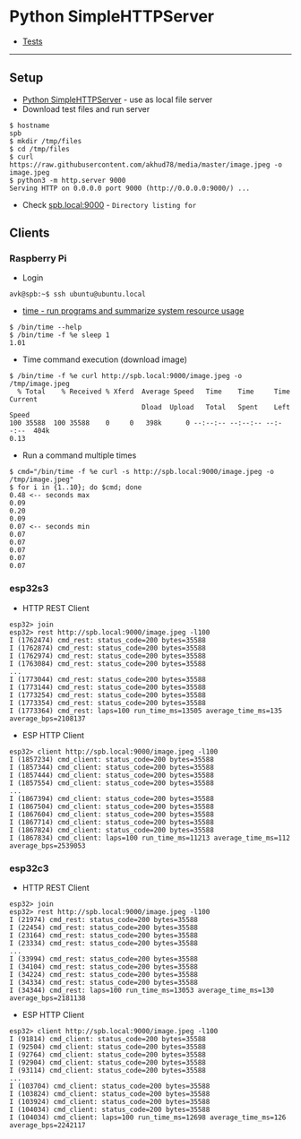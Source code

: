 # Python SimpleHTTPServer

- [Tests](tests.md)

---

## Setup
- [Python SimpleHTTPServer](https://pypi.org/project/simple-http-server/) - use as local file server
- Download test files and run server
```
$ hostname
spb
$ mkdir /tmp/files
$ cd /tmp/files
$ curl https://raw.githubusercontent.com/akhud78/media/master/image.jpeg -o image.jpeg
$ python3 -m http.server 9000
Serving HTTP on 0.0.0.0 port 9000 (http://0.0.0.0:9000/) ...
```
- Check [spb.local:9000](http://spb.local:9000/) - `Directory listing for`

## Clients
### Raspberry Pi
- Login
```
avk@spb:~$ ssh ubuntu@ubuntu.local
```
- [time - run programs and summarize system resource usage](https://manpages.ubuntu.com/manpages/jammy/man1/time.1.html)
```
$ /bin/time --help
$ /bin/time -f %e sleep 1
1.01
```
- Time command execution (download image)
```
$ /bin/time -f %e curl http://spb.local:9000/image.jpeg -o /tmp/image.jpeg
  % Total    % Received % Xferd  Average Speed   Time    Time     Time  Current
                                 Dload  Upload   Total   Spent    Left  Speed
100 35588  100 35588    0     0   398k      0 --:--:-- --:--:-- --:--:--  404k
0.13
```
- Run a command multiple times
```
$ cmd="/bin/time -f %e curl -s http://spb.local:9000/image.jpeg -o /tmp/image.jpeg"
$ for i in {1..10}; do $cmd; done
0.48 <-- seconds max
0.09
0.20
0.09
0.07 <-- seconds min
0.07
0.07
0.07
0.07
0.07
```

### esp32s3
- HTTP REST Client
```
esp32> join
esp32> rest http://spb.local:9000/image.jpeg -l100
I (1762474) cmd_rest: status_code=200 bytes=35588
I (1762874) cmd_rest: status_code=200 bytes=35588
I (1762974) cmd_rest: status_code=200 bytes=35588
I (1763084) cmd_rest: status_code=200 bytes=35588
...
I (1773044) cmd_rest: status_code=200 bytes=35588
I (1773144) cmd_rest: status_code=200 bytes=35588
I (1773254) cmd_rest: status_code=200 bytes=35588
I (1773354) cmd_rest: status_code=200 bytes=35588
I (1773364) cmd_rest: laps=100 run_time_ms=13505 average_time_ms=135 average_bps=2108137
```
- ESP HTTP Client
```
esp32> client http://spb.local:9000/image.jpeg -l100
I (1857234) cmd_client: status_code=200 bytes=35588
I (1857344) cmd_client: status_code=200 bytes=35588
I (1857444) cmd_client: status_code=200 bytes=35588
I (1857554) cmd_client: status_code=200 bytes=35588
...
I (1867394) cmd_client: status_code=200 bytes=35588
I (1867504) cmd_client: status_code=200 bytes=35588
I (1867604) cmd_client: status_code=200 bytes=35588
I (1867714) cmd_client: status_code=200 bytes=35588
I (1867824) cmd_client: status_code=200 bytes=35588
I (1867834) cmd_client: laps=100 run_time_ms=11213 average_time_ms=112 average_bps=2539053
```
### esp32c3
- HTTP REST Client
```
esp32> join
esp32> rest http://spb.local:9000/image.jpeg -l100
I (21974) cmd_rest: status_code=200 bytes=35588
I (22454) cmd_rest: status_code=200 bytes=35588
I (23164) cmd_rest: status_code=200 bytes=35588
I (23334) cmd_rest: status_code=200 bytes=35588
...
I (33994) cmd_rest: status_code=200 bytes=35588
I (34104) cmd_rest: status_code=200 bytes=35588
I (34224) cmd_rest: status_code=200 bytes=35588
I (34334) cmd_rest: status_code=200 bytes=35588
I (34344) cmd_rest: laps=100 run_time_ms=13053 average_time_ms=130 average_bps=2181138
```
- ESP HTTP Client
```
esp32> client http://spb.local:9000/image.jpeg -l100
I (91814) cmd_client: status_code=200 bytes=35588
I (92504) cmd_client: status_code=200 bytes=35588
I (92764) cmd_client: status_code=200 bytes=35588
I (92904) cmd_client: status_code=200 bytes=35588
I (93114) cmd_client: status_code=200 bytes=35588
...
I (103704) cmd_client: status_code=200 bytes=35588
I (103824) cmd_client: status_code=200 bytes=35588
I (103924) cmd_client: status_code=200 bytes=35588
I (104034) cmd_client: status_code=200 bytes=35588
I (104034) cmd_client: laps=100 run_time_ms=12698 average_time_ms=126 average_bps=2242117
```
